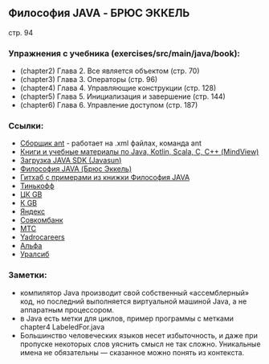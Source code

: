 ## Философия JAVA - БРЮС ЭККЕЛЬ
стр. 94

### Упражнения с учебника (exercises/src/main/java/book):
- (chapter2) Глава 2. Все является объектом (стр. 70)
- (chapter3) Глава 3. Операторы (стр. 96)
- (chapter4) Глава 4. Управляющие конструкции (стр. 128)
- (chapter5) Глава 5. Инициализация и завершение (стр. 144)
- (chapter6) Глава 6. Управление доступом (стр. 187)

### Ссылки:
- [Сборщик ant](https://ant.apache.org/) - работает на .xml файлах, команда ant
- [Книги и учебные материалы по Java, Kotlin, Scala, C, C++ (МindView)](https://www.mindviewllc.com/)
- [Загрузка JAVA SDK (Javasun)](https://www.oracle.com/java/technologies/downloads/)
- [Философия JAVA (Брюс Эккель)](https://drive.google.com/file/d/1mQzuKSg5fvzxFiRR5-Eg1zKa-tWZauaw/view?usp=sharing)
- [Гитхаб с примерами из книжки Философия JAVA](https://github.com/BruceEckel/TIJ4-code/tree/master)
- [Тинькофф](https://www.tinkoff.ru/career/it/about/?utm_source=telegram&utm_medium=ntv.fix&utm_campaign=career.it_about.partners&utm_term=progeri&erid=2Vtzqw3ymyg)
- [ЦК GB](https://geekbrainspro.notion.site/f759f9d0db884b97ba7b3555309c4976)
- [К GB](https://gb.ru/career)
- [Яндекс](https://crowd.yandex.ru/back_office/lid_razrab)
- [Совкомбанк](https://t.me/SovcomStudents)
- [МТС](https://job.mts.ru/internship)
- [Yadro](https://t.me/YadroEventBot)[careers](https://careers.yadro.com/)
- [Альфа](https://t.me/alfastudents)
- [Уралсиб](https://t.me/students_uralsib)

### Заметки:
- компилятор Javа производит свой собственный «ассемблерный» код, но последний выполняется виртуальной машиной Java, а не аппаратным процессором.
- в Java есть метки для циклов, пример программы с метками chapter4 LabeledFor.java
- Большинство человеческих языков несет избыточность, и даже при пропуске некоторых слов уяснить смысл не так сложно. Уникальные имена не обязательны — сказанное можно понять из контекста.